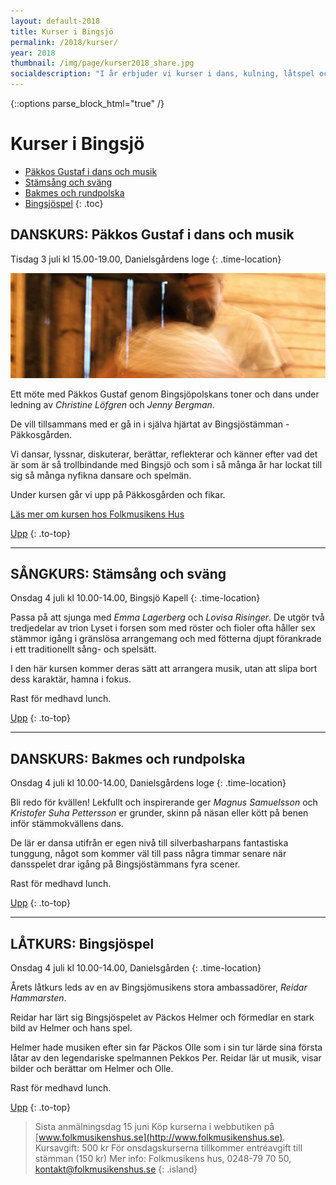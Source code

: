 ```yaml
---
layout: default-2018
title: Kurser i Bingsjö
permalink: /2018/kurser/
year: 2018
thumbnail: /img/page/kurser2018_share.jpg
socialdescription: "I år erbjuder vi kurser i dans, kulning, låtspel och kohornblåsning. Läs om kurserna och anmäl dig senast 15 juni."
---
```

{::options parse_block_html="true" /}
<div class="glacier">

# Kurser i Bingsjö

- [Päkkos Gustaf i dans och musik](#danskurs-pkkos-gustaf-i-dans-och-musik)
- [Stämsång och sväng](#sngkurs-stmsng-och-svng)
- [Bakmes och rundpolska](#danskurs-bakmes-och-rundpolska)
- [Bingsjöspel](#ltkurs-bingsjspel)
{: .toc}


## DANSKURS: Päkkos Gustaf i dans och musik

Tisdag 3 juli kl 15.00-19.00,
Danielsgårdens loge
{: .time-location}

![](/img/page/danskurs_2016.jpg)

Ett möte med Päkkos Gustaf genom Bingsjöpolskans toner och dans under ledning av _Christine Löfgren_ och _Jenny Bergman_.

De vill tillsammans med er gå in i själva hjärtat av Bingsjöstämman - Päkkosgården.

Vi dansar, lyssnar, diskuterar, berättar, reflekterar och känner efter vad det är som är så trollbindande med Bingsjö och som i så många år har lockat till sig så många nyfikna dansare och spelmän.

Under kursen går vi upp på Päkkosgården och fikar.

[Läs mer om kursen hos Folkmusikens Hus](http://folkmusikenshus.se/evenemang/kurs-pakkos-gustaf-i-dans-och-musik-2/)


[Upp](#kurser-i-bingsj)
{: .to-top}

----

## SÅNGKURS: Stämsång och sväng

Onsdag 4 juli kl 10.00-14.00,
Bingsjö Kapell
{: .time-location}

Passa på att sjunga med _Emma Lagerberg_ och _Lovisa Risinger_. De utgör två tredjedelar av trion Lyset i forsen som med röster och fioler ofta håller sex stämmor igång i gränslösa arrangemang och med fötterna djupt förankrade i ett traditionellt sång- och spelsätt.

I den här kursen kommer deras sätt att arrangera musik, utan att slipa bort dess karaktär, hamna i fokus.

Rast för medhavd lunch.

[Upp](#kurser-i-bingsj)
{: .to-top}

----

## DANSKURS: Bakmes och rundpolska

Onsdag 4 juli kl 10.00-14.00,
Danielsgårdens loge
{: .time-location}


Bli redo för kvällen! Lekfullt och inspirerande ger _Magnus Samuelsson_ och _Kristofer Suha Pettersson_ er grunder, skinn på näsan eller kött på benen inför stämmokvällens dans.

De lär er dansa utifrån er egen nivå till silverbasharpans fantastiska tunggung, något som kommer väl till pass några timmar senare när dansspelet drar igång på Bingsjöstämmans fyra scener.

Rast för medhavd lunch.

[Upp](#kurser-i-bingsj)
{: .to-top}

----

## LÅTKURS: Bingsjöspel

Onsdag 4 juli kl 10.00-14.00,
Danielsgården
{: .time-location}

Årets låtkurs leds av en av Bingsjömusikens stora ambassadörer, _Reidar Hammarsten_.

Reidar har lärt sig Bingsjöspelet av Päckos Helmer och förmedlar en stark bild av Helmer och hans spel.

Helmer hade musiken efter sin far Päckos Olle som i sin tur lärde sina första låtar av den legendariske spelmannen Pekkos Per. Reidar lär ut musik, visar bilder och berättar om Helmer och Olle.

Rast för medhavd lunch.

[Upp](#kurser-i-bingsj)
{: .to-top}


>Sista anmälningsdag 15 juni
>Köp kurserna i webbutiken på [www.folkmusikenshus.se](http://www.folkmusikenshus.se).
>Kursavgift: 500 kr
>För onsdagskurserna tillkommer entréavgift till stämman (150 kr)
>Mer info: Folkmusikens hus, 0248-79 70 50, [kontakt@folkmusikenshus.se](mailto:kontakt@folkmusikenshus.se)
{: .island}


</div>
